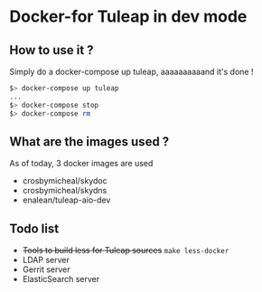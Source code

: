 # Docker-for Tuleap in dev mode

## How to use it ?

Simply do a docker-compose up tuleap, aaaaaaaaaand it's done !

```bash
$> docker-compose up tuleap
...
$> docker-compose stop
$> docker-compose rm
```

## What are the images used ?

As of today, 3 docker images are used

 * crosbymicheal/skydoc
 * crosbymicheal/skydns
 * enalean/tuleap-aio-dev

## Todo list

 * ~~Tools to build less for Tuleap sources~~ `make less-docker`
 * LDAP server
 * Gerrit server
 * ElasticSearch server
